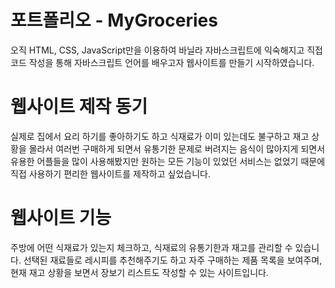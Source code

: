 # 포트폴리오 - MyGroceries
오직 HTML, CSS, JavaScript만을 이용하여 바닐라 자바스크립트에 익숙해지고 직접 코드 작성을 통해 자바스크립트 언어를 배우고자 웹사이트를 만들기 시작하였습니다.


# 웹사이트 제작 동기
실제로 집에서 요리 하기를 좋아하기도 하고 식재료가 이미 있는데도 불구하고 재고 상황을 몰라서 
여러번 구매하게 되면서 유통기한 문제로 버려지는 음식이 많아지게 되면서 유용한 어플들을 많이 사용해봤지만
원하는 모든 기능이 있었던 서비스는 없었기 때문에 직접 사용하기 편리한 웹사이트를 제작하고 싶었습니다.


# 웹사이트 기능
주방에 어떤 식재료가 있는지 체크하고, 식재료의 유통기한과 재고를 관리할 수 있습니다.
선택된 재료들로 레시피를 추천해주기도 하고 자주 구매하는 제품 목록을 보여주며, 
현재 재고 상황을 보면서 장보기 리스트도 작성할 수 있는 사이트입니다.

